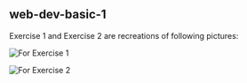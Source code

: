 ## web-dev-basic-1

Exercise 1 and Exercise 2 are recreations of following pictures:

![For Exercise 1](https://github.com/ZiyongHe/web-dev-basics-1/blob/main/1.png?raw=true)




![For Exercise 2](https://github.com/ZiyongHe/web-dev-basics-1/blob/main/2.png?raw=true)